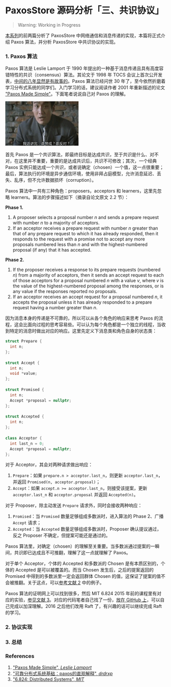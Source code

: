 # PaxosStore 源码分析「三、共识协议」

> Warning: Working in Progress

[本系列](/#/Paxos)的前两篇分析了 PaxosStore 中网络通信和消息传递的实现，本篇将正式介绍 Paxos 算法，并分析 PaxosStore 中共识协议的实现。

### 1. Paxos 算法

Paxos 算法是 Leslie Lamport 于 1990 年提出的一种基于消息传递且具有高度容错特性的共识（consensus）算法。其论文于 1998 年 TOCS 会议上首次公开发表，[中间的八年显然是有故事的](https://www.zhihu.com/question/309020860/answer/606733148)。Paxos 算法已经问世 30 年了，至今依然折磨着学习分布式系统的同学们。入门学习的话，建议阅读作者 2001 年重新描述的论文 ["Paxos Made Simple"](https://lamport.azurewebsites.net/pubs/paxos-simple.pdf)。下面笔者说说自己对 Paxos 的理解。

![达成共识 from "黑金"](../images/997b0f6728f590f8c461e6816ff694e6.gif)

首先 Paxos 是一个共识算法，即最终目标是达成共识，至于共识是什么、对不对，在这里并不重要，重要的是达成共识后，共识不可修改；其次，一个经典 Paxos 实例只能达成一个共识，或者说确定（chosen）一个值，这一点很重要；最后，算法执行的环境是异步通信环境，使用非拜占庭模型，允许消息延迟、丢失、乱序，但不允许数据损坏（corruption）。

Paxos 算法中一共有三种角色：proposers，acceptors 和 learners，这里先忽略 learners。算法的步骤描述如下（摘录自论文原文 2.2 节）：

**Phase 1.**

1. A proposer selects a proposal number $n$ and sends a prepare request with number $n$ to a majority of acceptors.
2. If an acceptor receives a prepare request with number $n$ greater than that of any prepare request to which it has already responded, then it responds to the request with a promise not to accept any more proposals numbered less than $n$ and with the highest-numbered proposal (if any) that it has accepted.

**Phase 2.**

1. If the proposer receives a response to its prepare requests (numbered $n$) from a majority of acceptors, then it sends an accept request to each of those acceptors for a proposal numbered $n$ with a value $v$, where $v$ is the value of the highest-numbered proposal among the responses, or is any value if the responses reported no proposals.
2. If an acceptor receives an accept request for a proposal numbered $n$, it accepts the proposal unless it has already responded to a prepare request having a number greater than $n$.

因为消息本身的传递是不可靠的，所以可以从各个角色的响应来思考 Paxos 的流程，这会比面向过程的思考容易些。可以认为每个角色都是一个独立的线程，当收到特定的消息时做出对应的响应。这里先定义下消息类和角色自身的状态类：

```c++
struct Prepare {
  int n;
};

struct Accept {
  int n;
  void *value;
};

struct Promised {
  int n;
  Accept *proposal = nullptr;
};

struct Accepted {
  int n;
};

class Acceptor {
  int last_n = 0;
  Accept *proposal = nullptr;
};
```

对于 Acceptor，其会对两种请求做出响应：

1. `Prepare`：如果 `prepare.n > acceptor.last_n`，则更新 `acceptor.last_n`，并返回 `Promised(n, acceptor.proposal)`；
2. `Accept`：如果 `accept.n >= acceptor.last_n`，则接受该提案，更新 `acceptor.last_n` 和 `acceptor.proposal` 并返回 `Accepted(n)`。

对于 Proposer，除主动发送 `Prepare` 请求外，同时会接收两种响应：

1. `Promised`：当 `Promised` 数量足够组成多数派时，进入算法的 Phase 2、广播 `Accept` 请求；
2. `Accepted`：当 `Accepted` 数量足够组成多数派时，Proposer 确认提议通过，反之 Proposer 不确定，但提案可能还是通过的。

Paxos 算法里，对确定（chosen）的理解至关重要。当多数派通过提案的一瞬间，共识即已达成且不可推翻，理解了这一点就理解了 Paxos。

对于单个 Acceptor，个体的 Accepted 和多数派的 Chosen 是有本质区别的，个体的 Accepted 是可以被覆盖的。而当 Chosen 发生后，之后的提案返回的 Promised 中得到的多数派里一定会返回群体 Chosen 的值，这保证了提案的值不会被推翻。关于这点，可以[参考文献 2](http://drmingdrmer.github.io/post-res/paxos-slide/pdf/paxos.html) 中的例子。

Paxos 算法的证明网上可以找到很多，然后 MIT 6.824 2015 年前的课程里有对应的实验，[参见文献 3](http://nil.csail.mit.edu/6.824/2015/index.html)。对应的代码笔者自己找了一份，[放在 GitHub 上](https://github.com/SF-Zhou/mit-6.824-2015)，可以自己完成以加深理解。2016 之后他们改用 Raft 了，有兴趣的话可以继续完成 Raft 的学习。

### 2. 协议实现

### 3. 总结

### References

1. ["Paxos Made Simple", *Leslie Lamport*](https://lamport.azurewebsites.net/pubs/paxos-simple.pdf)
2. ["可靠分布式系统基础：paxos的直观解释", *drdrxp*](http://drmingdrmer.github.io/post-res/paxos-slide/pdf/paxos.html)
3. ["6.824: Distributed Systems", *MIT*](http://nil.csail.mit.edu/6.824/2015/index.html)

